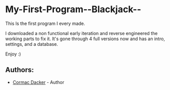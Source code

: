 # My-First-Program--Blackjack--
This Is the first program I every made. 

I downloaded a non functional early iteration and reverse engineered the working parts to fix it. It's gone through 4 full versions now and has an intro, settings, and a database. 

Enjoy :)

## Authors:
* [Cormac Dacker](https://github.com/AI-Enthusiast) - Author
